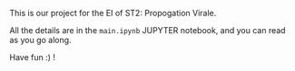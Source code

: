 This is our project for the EI of ST2: Propogation Virale.  

All the details are in the `main.ipynb` JUPYTER notebook, and you can read as you go along. 

Have fun :) !

